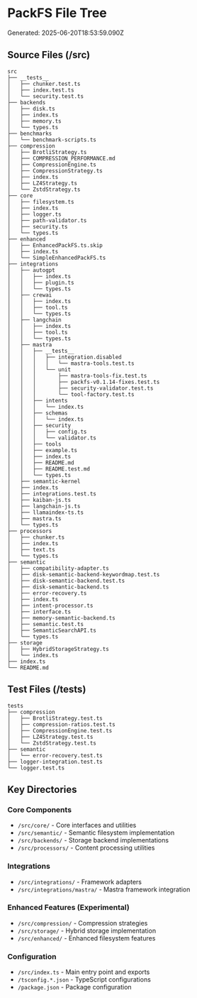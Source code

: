 # PackFS File Tree

Generated: 2025-06-20T18:53:59.090Z

## Source Files (/src)

```
src
├── __tests__
│   ├── chunker.test.ts
│   ├── index.test.ts
│   └── security.test.ts
├── backends
│   ├── disk.ts
│   ├── index.ts
│   ├── memory.ts
│   └── types.ts
├── benchmarks
│   └── benchmark-scripts.ts
├── compression
│   ├── BrotliStrategy.ts
│   ├── COMPRESSION_PERFORMANCE.md
│   ├── CompressionEngine.ts
│   ├── CompressionStrategy.ts
│   ├── index.ts
│   ├── LZ4Strategy.ts
│   └── ZstdStrategy.ts
├── core
│   ├── filesystem.ts
│   ├── index.ts
│   ├── logger.ts
│   ├── path-validator.ts
│   ├── security.ts
│   └── types.ts
├── enhanced
│   ├── EnhancedPackFS.ts.skip
│   ├── index.ts
│   └── SimpleEnhancedPackFS.ts
├── integrations
│   ├── autogpt
│   │   ├── index.ts
│   │   ├── plugin.ts
│   │   └── types.ts
│   ├── crewai
│   │   ├── index.ts
│   │   ├── tool.ts
│   │   └── types.ts
│   ├── langchain
│   │   ├── index.ts
│   │   ├── tool.ts
│   │   └── types.ts
│   ├── mastra
│   │   ├── __tests__
│   │   │   ├── integration.disabled
│   │   │   │   └── mastra-tools.test.ts
│   │   │   └── unit
│   │   │       ├── mastra-tools-fix.test.ts
│   │   │       ├── packfs-v0.1.14-fixes.test.ts
│   │   │       ├── security-validator.test.ts
│   │   │       └── tool-factory.test.ts
│   │   ├── intents
│   │   │   └── index.ts
│   │   ├── schemas
│   │   │   └── index.ts
│   │   ├── security
│   │   │   ├── config.ts
│   │   │   └── validator.ts
│   │   ├── tools
│   │   ├── example.ts
│   │   ├── index.ts
│   │   ├── README.md
│   │   ├── README.test.md
│   │   └── types.ts
│   ├── semantic-kernel
│   ├── index.ts
│   ├── integrations.test.ts
│   ├── kaiban-js.ts
│   ├── langchain-js.ts
│   ├── llamaindex-ts.ts
│   ├── mastra.ts
│   └── types.ts
├── processors
│   ├── chunker.ts
│   ├── index.ts
│   ├── text.ts
│   └── types.ts
├── semantic
│   ├── compatibility-adapter.ts
│   ├── disk-semantic-backend-keywordmap.test.ts
│   ├── disk-semantic-backend.test.ts
│   ├── disk-semantic-backend.ts
│   ├── error-recovery.ts
│   ├── index.ts
│   ├── intent-processor.ts
│   ├── interface.ts
│   ├── memory-semantic-backend.ts
│   ├── semantic.test.ts
│   ├── SemanticSearchAPI.ts
│   └── types.ts
├── storage
│   ├── HybridStorageStrategy.ts
│   └── index.ts
├── index.ts
└── README.md
```

## Test Files (/tests)

```
tests
├── compression
│   ├── BrotliStrategy.test.ts
│   ├── compression-ratios.test.ts
│   ├── CompressionEngine.test.ts
│   ├── LZ4Strategy.test.ts
│   └── ZstdStrategy.test.ts
├── semantic
│   └── error-recovery.test.ts
├── logger-integration.test.ts
└── logger.test.ts
```

## Key Directories

### Core Components
- `/src/core/` - Core interfaces and utilities
- `/src/semantic/` - Semantic filesystem implementation
- `/src/backends/` - Storage backend implementations
- `/src/processors/` - Content processing utilities

### Integrations
- `/src/integrations/` - Framework adapters
- `/src/integrations/mastra/` - Mastra framework integration

### Enhanced Features (Experimental)
- `/src/compression/` - Compression strategies
- `/src/storage/` - Hybrid storage implementation
- `/src/enhanced/` - Enhanced filesystem features

### Configuration
- `/src/index.ts` - Main entry point and exports
- `/tsconfig.*.json` - TypeScript configurations
- `/package.json` - Package configuration
